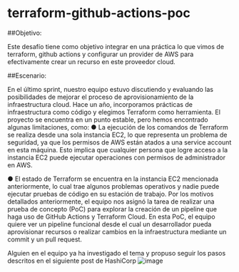# terraform-github-actions-poc

##Objetivo:

Este desafío tiene como objetivo integrar en una práctica lo que vimos de terraform, github
actions y configurar un provider de AWS para efectivamente crear un recurso en este proveedor
cloud.

##Escenario:

En el último sprint, nuestro equipo estuvo discutiendo y evaluando las posibilidades de mejorar
el proceso de aprovisionamiento de la infraestructura cloud. Hace un año, incorporamos
prácticas de infraestructura como código y elegimos Terraform como herramienta. El proyecto
se encuentra en un punto estable, pero hemos encontrado algunas limitaciones, como:
● La ejecución de los comandos de Terraform se realiza desde una sola instancia EC2, lo
que representa un problema de seguridad, ya que los permisos de AWS están atados a
una service account en esta máquina. Esto implica que cualquier persona que logre
acceso a la instancia EC2 puede ejecutar operaciones con permisos de administrador
en AWS.

● El estado de Terraform se encuentra en la instancia EC2 mencionada anteriormente, lo
cual trae algunos problemas operativos y nadie puede ejecutar pruebas de código en su
estación de trabajo.
Por los motivos detallados anteriormente, el equipo nos asignó la tarea de realizar una prueba
de concepto (PoC) para explorar la creación de un pipeline que haga uso de GitHub Actions y
Terraform Cloud.
En esta PoC, el equipo quiere ver un pipeline funcional desde el cual un desarrollador pueda
aprovisionar recursos o realizar cambios en la infraestructura mediante un commit y un pull
request.

Alguien en el equipo ya ha investigado el tema y propuso seguir los pasos descritos en el
siguiente post de HashiCorp
![image](https://github.com/user-attachments/assets/51b416d7-155e-4690-b23a-3312fa51a8ea)
